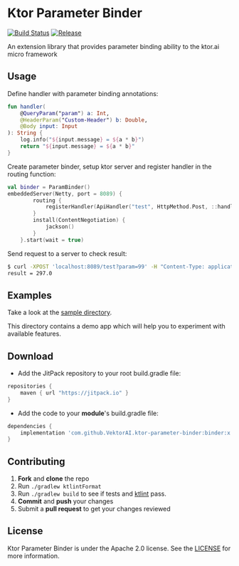 # Ktor Parameter Binder
[![Build Status](https://github.com/VektorAI/ktor-parameter-binder/workflows/CI/badge.svg?branch=master)](https://github.com/VektorAI/ktor-parameter-binder/actions?query=workflow%3A%22CI%22+branch%3Amaster)
[![Release](https://jitpack.io/v/VektorAI/ktor-parameter-binder.svg)](https://jitpack.io/#VektorAI/ktor-parameter-binder)

An extension library that provides parameter binding ability to the ktor.ai micro framework

## Usage

Define handler with parameter binding annotations:
```kotlin
fun handler(
    @QueryParam("param") a: Int,
    @HeaderParam("Custom-Header") b: Double,
    @Body input: Input
): String {
    log.info("${input.message} = ${a * b}")
    return "${input.message} = ${a * b}"
}
```

Create parameter binder, setup ktor server and register handler in the routing function:
```kotlin
val binder = ParamBinder()
embeddedServer(Netty, port = 8089) {
        routing {
            registerHandler(ApiHandler("test", HttpMethod.Post, ::handler), binder)
        }
        install(ContentNegotiation) {
            jackson()
        }
    }.start(wait = true)
```
Send request to a server to check result:
```bash
$ curl -XPOST 'localhost:8089/test?param=99' -H "Content-Type: application/json" -d '{"message":"result"}' -H "Custom-Header: 3"
result = 297.0
```

## Examples
Take a look at the [sample directory](https://github.com/VektorAI/ktor-parameter-binder/tree/master/samples).

This directory contains a demo app which will help you to experiment with available features.

## Download
+ Add the JitPack repository to your root build.gradle file:

```gradle
repositories {
    maven { url "https://jitpack.io" }
}
```

+ Add the code to your **module**'s build.gradle file:

```gradle
dependencies {
    implementation 'com.github.VektorAI.ktor-parameter-binder:binder:x.y.z'
}
```

## Contributing

1. **Fork** and **clone** the repo
2. Run `./gradlew ktlintFormat`
3. Run `./gradlew build` to see if tests and [ktlint](https://github.com/pinterest/ktlint) pass.
4. **Commit** and **push** your changes
5. Submit a **pull request** to get your changes reviewed

## License
Ktor Parameter Binder is under the Apache 2.0 license. See the [LICENSE](LICENSE) for more information.

